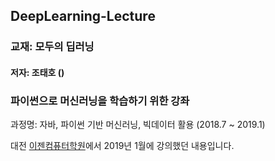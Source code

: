 ## DeepLearning-Lecture

### 교재: 모두의 딥러닝
#### 저자: 조태호 ()

### 파이썬으로 머신러닝을 학습하기 위한 강좌

과정명: 자바, 파이썬 기반 머신러닝, 빅데이터 활용 (2018.7 ~ 2019.1)

대전 [이젠컴퓨터학원](http://dj.ezenac.co.kr/)에서 2019년 1월에 강의했던 내용입니다.
